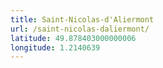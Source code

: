 ```yaml
---
title: Saint-Nicolas-d'Aliermont
url: /saint-nicolas-daliermont/
latitude: 49.878403000000006
longitude: 1.2140639
---
```

